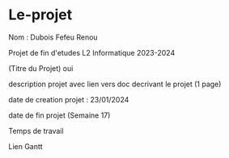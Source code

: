 # Le-projet
Nom : Dubois Fefeu Renou
 
Projet de fin d'etudes L2 Informatique 2023-2024

(Titre du Projet) oui

description projet avec lien vers doc decrivant le projet (1 page)

date de creation projet : 23/01/2024

date de fin projet (Semaine 17)

Temps de travail

Lien Gantt



